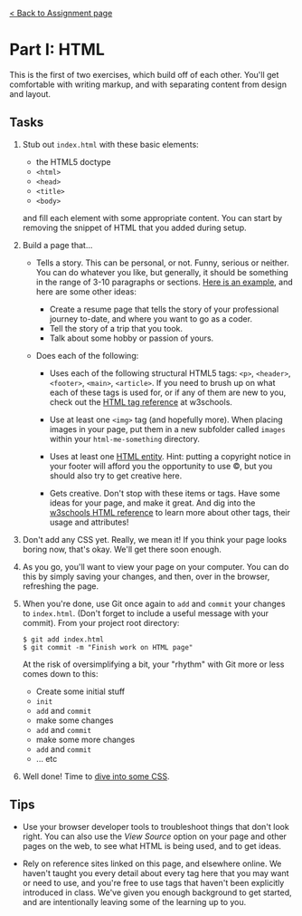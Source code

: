 [< Back to Assignment page](..)

# Part I: HTML

This is the first of two exercises, which build off of each other. You'll get comfortable with writing markup, and with separating content from design and layout.

## Tasks

1. Stub out `index.html` with these basic elements:

    - the HTML5 doctype
    - `<html>`
    - `<head>`
    - `<title>`
    - `<body>`

    and fill each element with some appropriate content. You can start by removing the snippet of HTML that you added during setup.

1. Build a page that...

	* Tells a story. This can be personal, or not. Funny, serious or neither. You can do whatever you like, but generally, it should be something in the range of 3-10 paragraphs or sections. [Here is an example](http://education.launchcode.org/html-me-something/submissions/chrisbay/index-nocss.html), and here are some other ideas:

		- Create a resume page that tells the story of your professional journey to-date, and where you want to go as a coder.
		- Tell the story of a trip that you took.
		- Talk about some hobby or passion of yours.

	* Does each of the following:

		- Uses each of the following structural HTML5 tags: `<p>`, `<header>`, `<footer>`, `<main>`, `<article>`. If you need to brush up on what each of these tags is used for, or if any of them are new to you, check out the [HTML tag reference](http://www.w3schools.com/tags/default.asp) at w3schools.

		- Use at least one `<img>` tag (and hopefully more). When placing images in your page, put them in a new subfolder called `images` within your `html-me-something` directory.

		- Uses at least one [HTML entity](http://www.w3schools.com/html/html_entities.asp). Hint: putting a copyright notice in your footer will afford you the opportunity to use &copy;, but you should also try to get creative here.

		- Gets creative. Don't stop with these items or tags. Have some ideas for your page, and make it great. And dig into the [w3schools HTML reference](http://www.w3schools.com/tags/default.asp) to learn more about other tags, their usage and attributes!

1. Don't add any CSS yet. Really, we mean it! If you think your page looks boring now, that's okay. We'll get there soon enough.

1. As you go, you'll want to view your page on your computer. You can do this by simply saving your changes, and then, over in the browser, refreshing the page.

1. When you're done, use Git once again to `add` and `commit` your changes to `index.html`. (Don't forget to include a useful message with your commit). From your project root directory:

	```nohighlight
	$ git add index.html
	$ git commit -m "Finish work on HTML page"
	```

    At the risk of oversimplifying a bit, your "rhythm" with Git more or less comes down to this:

    - Create some initial stuff
    - `init`
    - `add` and `commit`
    - make some changes
    - `add` and `commit`
    - make some more changes
    - `add` and `commit`
    - ... etc

1. Well done! Time to [dive into some CSS](../part2-css).

## Tips

* Use your browser developer tools to troubleshoot things that don't look right. You can also use the *View Source* option on your page and other pages on the web, to see what HTML is being used, and to get ideas.

* Rely on reference sites linked on this page, and elsewhere online. We haven't taught you every detail about every tag here that you may want or need to use, and you're free to use tags that haven't been explicitly introduced in class. We've given you enough background to get started, and are intentionally leaving some of the learning up to you.
